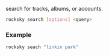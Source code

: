 search for tracks, albums, or accounts.

```bash
rocksky search [options] <query>
```

### Example

```bash
rocksky seach "linkin park"
```